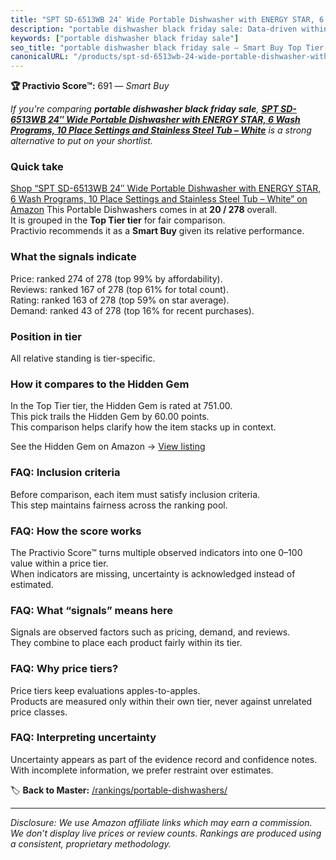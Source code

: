 ```yaml
---
title: "SPT SD-6513WB 24″ Wide Portable Dishwasher with ENERGY STAR, 6 Wash Programs, 10 Place Settings and Stainless Steel Tub – White"
description: "portable dishwasher black friday sale: Data-driven within Top Tier ranking using the Practivio Score™. Positioned by quality, value, demand, findability, momen…"
keywords: ["portable dishwasher black friday sale"]
seo_title: "portable dishwasher black friday sale — Smart Buy Top Tier (2025)"
canonicalURL: "/products/spt-sd-6513wb-24-wide-portable-dishwasher-with-energy-star-6-wash-programs-10-place-settings-and-stainless-steel-tub-white-B09V9W1M2M/"
---
```


**🏆 Practivio Score™:** 691 — _Smart Buy_


*If you're comparing **portable dishwasher black friday sale**, **[SPT SD-6513WB 24″ Wide Portable Dishwasher with ENERGY STAR, 6 Wash Programs, 10 Place Settings and Stainless Steel Tub – White](https://www.amazon.com/dp/B09V9W1M2M?tag=practivio-20)** is a strong alternative to put on your shortlist.*
### Quick take
[Shop “SPT SD-6513WB 24″ Wide Portable Dishwasher with ENERGY STAR, 6 Wash Programs, 10 Place Settings and Stainless Steel Tub – White” on Amazon](https://www.amazon.com/dp/B09V9W1M2M?tag=practivio-20)
This Portable Dishwashers comes in at **20 / 278** overall.  
It is grouped in the **Top Tier tier** for fair comparison.  
Practivio recommends it as a **Smart Buy** given its relative performance.

### What the signals indicate
Price: ranked 274 of 278 (top 99% by affordability).  
Reviews: ranked 167 of 278 (top 61% for total count).  
Rating: ranked 163 of 278 (top 59% on star average).  
Demand: ranked 43 of 278 (top 16% for recent purchases).

### Position in tier
All relative standing is tier-specific.

### How it compares to the Hidden Gem
In the Top Tier tier, the Hidden Gem is rated at 751.00.  
This pick trails the Hidden Gem by 60.00 points.  
This comparison helps clarify how the item stacks up in context.  

See the Hidden Gem on Amazon → [View listing](https://www.amazon.com/dp/B08N6WV3HX?tag=practivio-20)

### FAQ: Inclusion criteria
Before comparison, each item must satisfy inclusion criteria.  
This step maintains fairness across the ranking pool.

### FAQ: How the score works
The Practivio Score™ turns multiple observed indicators into one 0–100 value within a price tier.  
When indicators are missing, uncertainty is acknowledged instead of estimated.

### FAQ: What “signals” means here
Signals are observed factors such as pricing, demand, and reviews.  
They combine to place each product fairly within its tier.

### FAQ: Why price tiers?
Price tiers keep evaluations apples-to-apples.  
Products are measured only within their own tier, never against unrelated price classes.

### FAQ: Interpreting uncertainty
Uncertainty appears as part of the evidence record and confidence notes.  
With incomplete information, we prefer restraint over estimates.


🏷️ **Back to Master:** [/rankings/portable-dishwashers/](/rankings/portable-dishwashers/)

---
_Disclosure: We use Amazon affiliate links which may earn a commission. We don’t display live prices or review counts. Rankings are produced using a consistent, proprietary methodology._
